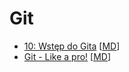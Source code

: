 # Git


* [10: Wstęp do Gita](Intro.html) \[[MD](slides/Intro.md)\]
* [Git - Like a pro!](LikeAPro.html) \[[MD](slides/LikeAPro.md)\]